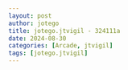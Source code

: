 ```yaml
---
layout: post
author: jotego
title: jotego.jtvigil - 324111a
date: 2024-08-30
categories: [Arcade, jtvigil]
tags: [jotego.jtvigil]
---
```


